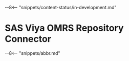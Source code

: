 <!-- SPDX-License-Identifier: CC-BY-4.0 -->
<!-- Copyright Contributors to the Egeria project. -->


--8<-- "snippets/content-status/in-development.md"
 
# SAS Viya OMRS Repository Connector
                                 
--8<-- "snippets/abbr.md"
